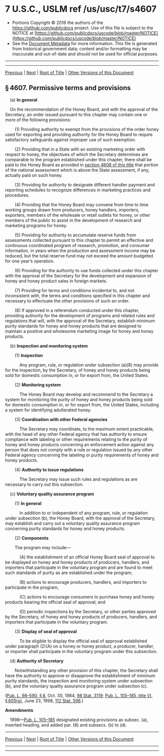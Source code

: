 ---
---

# 7 U.S.C., USLM ref /us/usc/t7/s4607

* Portions Copyright © 2016 the authors of the https://github.com/publicdocs project.
  Use of this file is subject to the NOTICE at [https://github.com/publicdocs/uscode/blob/master/NOTICE](https://github.com/publicdocs/uscode/blob/master/NOTICE)
* See the [Document Metadata](././../../../..//README.md) for more information.
  This file is generated from historical government data; content and/or formatting may be inaccurate and out-of-date and should not be used for official purposes.

----------
----------

[Previous](./../../../..//us/usc/t7/ch77/m__us_usc_t7_s4606.md) | [Next](./../../../..//us/usc/t7/ch77/m__us_usc_t7_s4608.md) | [Root of Title](./../../../../) | [Other Versions of this Document](https://publicdocs.github.io/go/links?ns=uslm&ref=%2Fus%2Fusc%2Ft7%2Fs4607)

## § 4607. Permissive terms and provisions

    (a) __In general__ 

    On the recommendation of the Honey Board, and with the approval of the Secretary, an order issued pursuant to this chapter may contain one or more of the following provisions:

        (1) Providing authority to exempt from the provisions of the order honey used for exporting and providing authority for the Honey Board to require satisfactory safeguards against improper use of such exemption.

        (2) Providing that in a State with an existing marketing order with respect to honey, the objectives of which the Secretary determines are comparable to the program established under this chapter, there shall be paid to the Honey Board as provided in [section 4608 of this title][/us/usc/t7/s4608] that portion of the national assessment which is above the State assessment, if any, actually paid on such honey.

        (3) Providing for authority to designate different handler payment and reporting schedules to recognize differences in marketing practices and procedures.

        (4) Providing that the Honey Board may convene from time to time working groups drawn from producers, honey handlers, importers, exporters, members of the wholesale or retail outlets for honey, or other members of the public to assist in the development of research and marketing programs for honey.

        (5) Providing for authority to accumulate reserve funds from assessments collected pursuant to this chapter to permit an effective and continuous coordinated program of research, promotion, and consumer information, in years when the production and assessment income may be reduced, but the total reserve fund may not exceed the amount budgeted for one year’s operation.

        (6) Providing for the authority to use funds collected under this chapter with the approval of the Secretary for the development and expansion of honey and honey product sales in foreign markets.

        (7) Providing for terms and conditions incidental to, and not inconsistent with, the terms and conditions specified in this chapter and necessary to effectuate the other provisions of such an order.

        (8) If approved in a referendum conducted under this chapter, providing authority for the development of programs and related rules and regulations that will, with the approval of the Secretary, establish minimum purity standards for honey and honey products that are designed to maintain a positive and wholesome marketing image for honey and honey products.

    (b) __Inspection and monitoring system__ 

        (1) __Inspection__ 

            Any program, rule, or regulation under subsection (a)(8) may provide for the inspection, by the Secretary, of honey and honey products being sold for domestic consumption in, or for export from, the United States.

        (2) __Monitoring system__ 

            The Honey Board may develop and recommend to the Secretary a system for monitoring the purity of honey and honey products being sold for domestic consumption in, or for export from, the United States, including a system for identifying adulterated honey.

        (3) __Coordination with other Federal agencies__ 

            The Secretary may coordinate, to the maximum extent practicable, with the head of any other Federal agency that has authority to ensure compliance with labeling or other requirements relating to the purity of honey and honey products concerning an enforcement action against any person that does not comply with a rule or regulation issued by any other Federal agency concerning the labeling or purity requirements of honey and honey products.

        (4) __Authority to issue regulations__ 

            The Secretary may issue such rules and regulations as are necessary to carry out this subsection.

    (c) __Voluntary quality assurance program__ 

        (1) __In general__ 

            In addition to or independent of any program, rule, or regulation under subsection (b), the Honey Board, with the approval of the Secretary, may establish and carry out a voluntary quality assurance program concerning purity standards for honey and honey products.

        (2) __Components__ 

        The program may include—

            (A) the establishment of an official Honey Board seal of approval to be displayed on honey and honey products of producers, handlers, and importers that participate in the voluntary program and are found to meet such standards of purity as are established under the program;

            (B) actions to encourage producers, handlers, and importers to participate in the program;

            (C) actions to encourage consumers to purchase honey and honey products bearing the official seal of approval; and

            (D) periodic inspections by the Secretary, or other parties approved by the Secretary, of honey and honey products of producers, handlers, and importers that participate in the voluntary program.

        (3) __Display of seal of approval__ 

            To be eligible to display the official seal of approval established under paragraph (2)(A) on a honey or honey product, a producer, handler, or importer shall participate in the voluntary program under this subsection.

    (d) __Authority of Secretary__ 

        Notwithstanding any other provision of this chapter, the Secretary shall have the authority to approve or disapprove the establishment of minimum purity standards, the inspection and monitoring system under subsection (b), and the voluntary quality assurance program under subsection (c).

([Pub. L. 98–590, § 8][/us/pl/98/590/s8], Oct. 30, 1984, [98 Stat. 3119][/us/stat/98/3119]; [Pub. L. 105–185, title VI, § 605(g)][/us/pl/105/185/s605/g], June 23, 1998, [112 Stat. 596][/us/stat/112/596].)

 __Amendments__ 

    1998—[Pub. L. 105–185][/us/pl/105/185] designated existing provisions as subsec. (a), inserted heading, and added par. (8) and subsecs. (b) to (d).

----------

[Previous](./../../../..//us/usc/t7/ch77/m__us_usc_t7_s4606.md) | [Next](./../../../..//us/usc/t7/ch77/m__us_usc_t7_s4608.md) | [Root of Title](./../../../../) | [Other Versions of this Document](https://publicdocs.github.io/go/links?ns=uslm&ref=%2Fus%2Fusc%2Ft7%2Fs4607)

----------
----------

[/us/usc/t7/s4608]: https://publicdocs.github.io/go/links?ns=uslm&ref=%2Fus%2Fusc%2Ft7%2Fs4608
[/us/pl/98/590/s8]: https://publicdocs.github.io/go/links?ns=uslm&ref=%2Fus%2Fpl%2F98%2F590%2Fs8
[/us/stat/98/3119]: https://publicdocs.github.io/go/links?ns=uslm&ref=%2Fus%2Fstat%2F98%2F3119
[/us/pl/105/185/s605/g]: https://publicdocs.github.io/go/links?ns=uslm&ref=%2Fus%2Fpl%2F105%2F185%2Fs605%2Fg
[/us/stat/112/596]: https://publicdocs.github.io/go/links?ns=uslm&ref=%2Fus%2Fstat%2F112%2F596
[/us/pl/105/185]: https://publicdocs.github.io/go/links?ns=uslm&ref=%2Fus%2Fpl%2F105%2F185


